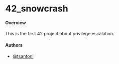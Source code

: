 # 42_snowcrash

#### Overview
This is the first 42 project about privilege escalation.
    
#### Authors

- [@tsantoni](https://www.github.com/runeons)
